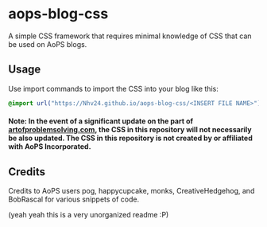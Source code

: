# aops-blog-css
A simple CSS framework that requires minimal knowledge of CSS that can be used on AoPS blogs.

## Usage
Use import commands to import the CSS into your blog like this:
```css
@import url("https://Nhv24.github.io/aops-blog-css/<INSERT FILE NAME>");
```

#### Note: In the event of a significant update on the part of [artofproblemsolving.com](https://www.artofproblemsolving.com), the CSS in this repository will not necessarily be also updated. The CSS in this repository is not created by or affiliated with AoPS Incorporated.

## Credits
Credits to AoPS users pog, happycupcake, monks, CreativeHedgehog, and BobRascal for various snippets of code.


(yeah yeah this is a very unorganized readme :P)
